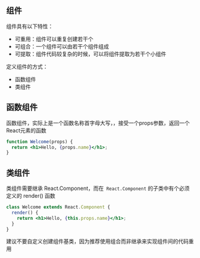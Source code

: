 
## 组件
组件具有以下特性：
* 可重用：组件可以重复创建若干个
* 可组合：一个组件可以由若干个组件组成
* 可提取：组件代码较复杂的时候，可以将组件提取为若干个小组件

定义组件的方式：
* 函数组件
* 类组件

## 函数组件
函数组件，实际上是一个函数名称首字母大写，，接受一个props参数，返回一个React元素的函数

```jsx
function Welcome(props) {
  return <h1>Hello, {props.name}</h1>;
}
```

## 类组件
类组件需要继承 React.Component，而在` React.Component` 的子类中有个必须定义的 render() 函数
```jsx
class Welcome extends React.Component {
  render() {
    return <h1>Hello, {this.props.name}</h1>;
  }
}
```

建议不要自定义创建组件基类，因为推荐使用组合而非继承来实现组件间的代码重用